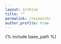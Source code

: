 ```yaml
---
layout: archive
title: ""
permalink: /research/
author_profile: true
---
```


{% include base_path %}


